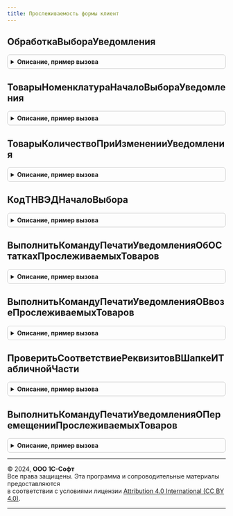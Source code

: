```yaml
---
title: Прослеживаемость формы клиент
---
```



## ОбработкаВыбораУведомления
<details style="margin: 1em 0; padding: 0.5em; border: 1px solid #ccc; border-radius: 6px;">

<summary style="font-weight: bold; cursor: pointer;">Описание, пример вызова</summary>

```bsl

// Процедура вызывается при выборе ТНВЭД и номенклатуры в документе
// Уведомление об остатках прослеживаемых товаров
//
// Параметры:
//  Форма - ФормаКлиентскогоПриложения - Форма из которой вызвана формы выбора
//  Выбранное значение - выбранное значение в форме выбора
//  ИсточникВыбора - ФормаКлиенскогоПриложения - форма в которой выбрали значение
//
Процедура ОбработкаВыбораУведомления(Форма, ВыбранноеЗначение, ИсточникВыбора) Экспорт
```

Пример вызова
```bsl
ПрослеживаемостьФормыКлиент.ОбработкаВыбораУведомления(Форма, ВыбранноеЗначение, ИсточникВыбора) 
```
</details>

## ТоварыНоменклатураНачалоВыбораУведомления
<details style="margin: 1em 0; padding: 0.5em; border: 1px solid #ccc; border-radius: 6px;">

<summary style="font-weight: bold; cursor: pointer;">Описание, пример вызова</summary>

```bsl

// Процедура вызывается при начале выбора номенклатуры
//
// Параметры:
// ФормаВладелец - ФормаКлиентскогоПриложения - Форма, в которой выбрали номенклатуру
Процедура ТоварыНоменклатураНачалоВыбораУведомления(ФормаВладелец) Экспорт
```

Пример вызова
```bsl
ПрослеживаемостьФормыКлиент.ТоварыНоменклатураНачалоВыбораУведомления(ФормаВладелец) 
```
</details>

## ТоварыКоличествоПриИзмененииУведомления
<details style="margin: 1em 0; padding: 0.5em; border: 1px solid #ccc; border-radius: 6px;">

<summary style="font-weight: bold; cursor: pointer;">Описание, пример вызова</summary>

```bsl

// Процедура вызывается при изменении количества в документе
// Уведомление об остатках прослеживаемых товаров
//
// Параметры:
//  Форма - ФормаКлиентскогоПриложения - форма владелец
//  ТекущиеДанные - ДанныеФормыЭлементКоллекции - текущая строка в таблице товары
//
Процедура ТоварыКоличествоПриИзмененииУведомления(Форма, ТекущиеДанные) Экспорт
```

Пример вызова
```bsl
ПрослеживаемостьФормыКлиент.ТоварыКоличествоПриИзмененииУведомления(Форма, ТекущиеДанные) 
```
</details>

## КодТНВЭДНачалоВыбора
<details style="margin: 1em 0; padding: 0.5em; border: 1px solid #ccc; border-radius: 6px;">

<summary style="font-weight: bold; cursor: pointer;">Описание, пример вызова</summary>

```bsl

// Вызывается при начале выбора кода ТНВЭД в документе
// Уведомление об остатках прослеживаемых товаров
//
// Параметры:
// ФормаВладелец - ФормаКлиентскогоПриложения - форма владелец
//
Процедура КодТНВЭДНачалоВыбора(ФормаВладелец) Экспорт
```

Пример вызова
```bsl
ПрослеживаемостьФормыКлиент.КодТНВЭДНачалоВыбора(ФормаВладелец) 
```
</details>

## ВыполнитьКомандуПечатиУведомленияОбОСтаткахПрослеживаемыхТоваров
<details style="margin: 1em 0; padding: 0.5em; border: 1px solid #ccc; border-radius: 6px;">

<summary style="font-weight: bold; cursor: pointer;">Описание, пример вызова</summary>

```bsl

// Выполняет команду печати документа Уведомление об остатках прослеживаемых товаров
//
// Параметры:
//  ОписаниеКоманды - структура, содержащая ключ, соответствующие таблице значений
//						создаваемой функций БСП УправлениеПечатью.СоздатьКоллекциюКомандПечати(),
//						и ключ Форма - управляемая форма, из которой вызвана команда печати.
//
Функция ВыполнитьКомандуПечатиУведомленияОбОСтаткахПрослеживаемыхТоваров(ОписаниеКоманды) Экспорт
```

Пример вызова
```bsl
Результат = ПрослеживаемостьФормыКлиент.ВыполнитьКомандуПечатиУведомленияОбОСтаткахПрослеживаемыхТоваров(ОписаниеКоманды) 
```
</details>

## ВыполнитьКомандуПечатиУведомленияОВвозеПрослеживаемыхТоваров
<details style="margin: 1em 0; padding: 0.5em; border: 1px solid #ccc; border-radius: 6px;">

<summary style="font-weight: bold; cursor: pointer;">Описание, пример вызова</summary>

```bsl

// Выполняет команду печати документа "Уведомление о ввозе прослеживаемых товаров"
//
// Параметры:
//  ОписаниеКоманды - структура,содержащая ключ, соответствующие таблице значений
//						создаваемой функций БСП УправлениеПечатью.СоздатьКоллекциюКомандПечати(),
//						и ключ Форма - управляемая форма, из которой вызвана команда печати.
//
Функция ВыполнитьКомандуПечатиУведомленияОВвозеПрослеживаемыхТоваров(ОписаниеКоманды) Экспорт
```

Пример вызова
```bsl
Результат = ПрослеживаемостьФормыКлиент.ВыполнитьКомандуПечатиУведомленияОВвозеПрослеживаемыхТоваров(ОписаниеКоманды) 
```
</details>

## ПроверитьСоответствиеРеквизитовВШапкеИТабличнойЧасти
<details style="margin: 1em 0; padding: 0.5em; border: 1px solid #ccc; border-radius: 6px;">

<summary style="font-weight: bold; cursor: pointer;">Описание, пример вызова</summary>

```bsl

// Проверяет соответствие реквизитов шапки с реквизитами табличной части
//
// Параметры:
// ФормаВладелец - ФормаКлиентскогоПриложения - форма владелец
// Отказ - булево - признак отказа
// ПараметрыЗаписи - РежимЗаписиДокумента - режимы записи документа
//
Процедура ПроверитьСоответствиеРеквизитовВШапкеИТабличнойЧасти(Форма, Отказ, ПараметрыЗаписи) Экспорт
```

Пример вызова
```bsl
ПрослеживаемостьФормыКлиент.ПроверитьСоответствиеРеквизитовВШапкеИТабличнойЧасти(Форма, Отказ, ПараметрыЗаписи) 
```
</details>

## ВыполнитьКомандуПечатиУведомленияОПеремещенииПрослеживаемыхТоваров
<details style="margin: 1em 0; padding: 0.5em; border: 1px solid #ccc; border-radius: 6px;">

<summary style="font-weight: bold; cursor: pointer;">Описание, пример вызова</summary>

```bsl

// Выполняет команду печати документа Уведомление о перемещении прослеживаемых товаров
//
// Параметры:
//  ОписаниеКоманды - структура, содержащая ключ, соответствующие таблице значений
//						создаваемой функций БСП УправлениеПечатью.СоздатьКоллекциюКомандПечати(),
//						и ключ Форма - управляемая форма, из которой вызвана команда печати.
//
Функция ВыполнитьКомандуПечатиУведомленияОПеремещенииПрослеживаемыхТоваров(ОписаниеКоманды) Экспорт
```

Пример вызова
```bsl
Результат = ПрослеживаемостьФормыКлиент.ВыполнитьКомандуПечатиУведомленияОПеремещенииПрослеживаемыхТоваров(ОписаниеКоманды) 
```
</details>

---

© 2024, **ООО 1С-Софт**  
Все права защищены. Эта программа и сопроводительные материалы предоставляются  
в соответствии с условиями лицензии [Attribution 4.0 International (CC BY 4.0)](https://creativecommons.org/licenses/by/4.0/legalcode).

---
